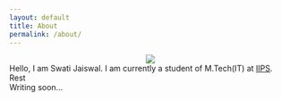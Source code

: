 ```yaml
---
layout: default
title: About
permalink: /about/
---
```


<div class="wrapper">
	<center>
	<img src="http://www.gravatar.com/avatar/4b21fec52016508a032b81c7ac15b3c6">
	</center>
</div>
<div class="wrapper">
	Hello, I am Swati Jaiswal. I am currently a student of M.Tech(IT) at <a href="http://www.iips.edu.in">IIPS</a>.
</div>
<div class="wrapper">
	Rest
</div>
<div class="wrapper">
	Writing soon...	
</div>
